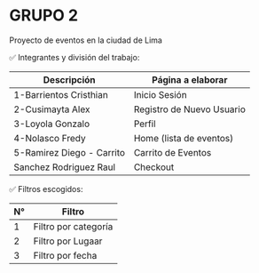 # GRUPO 2

Proyecto de eventos en la ciudad de Lima


✅ Integrantes y división del trabajo:

|Descripción             | Página a elaborar  |
|----------------|-------------------------------|
|1-Barrientos Cristhian |Inicio Sesión      |
|2-Cusimayta Alex | Registro de Nuevo Usuario |
|3-Loyola Gonzalo | Perfil  
|4-Nolasco Fredy| Home (lista de eventos)|
|5-Ramirez Diego - Carrito| Carrito de Eventos  |
|Sanchez Rodriguez Raul| Checkout |

✅ Filtros escogidos:


|N° | Filtro  |
|----------------|-------------------------------|
|1 |Filtro por categoría      |
|2 | Filtro por Lugaar |
|3 | Filtro por fecha 
